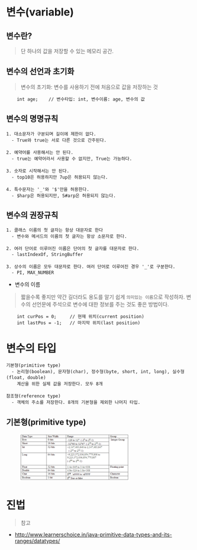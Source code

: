 # 변수(variable)

## 변수란?
> 단 하나의 값을 저장할 수 있는 메모리 공간.

## 변수의 선언과 초기화
> 변수의 초기화: 변수를 사용하기 전에 처음으로 값을 저장하는 것
```
    int age;    // 변수타입: int, 변수이름: age, 변수의 값
```

## 변수의 명명규칙
```
1. 대소문자가 구분되며 길이에 제한이 없다.
  - True와 true는 서로 다른 것으로 간주된다.
  
2. 예약어를 사용해서는 안 된다.
  - true는 예약어라서 사용할 수 없지만, True는 가능하다.

3. 숫자로 시작해서는 안 된다.
  - top10은 허용하지만 7up은 허용되지 않는다.
  
4. 특수문자는 '_'와 '$'만을 허용한다.
  - $harp은 허용되지만, S#arp은 허용되지 않는다.
```
  
## 변수의 권장규칙
```
1. 클래스 이름의 첫 글자는 항상 대문자로 한다
  - 변수와 메서드의 이름의 첫 글자는 항상 소문자로 한다.
  
2. 여러 단어로 이루어진 이름은 단어의 첫 글자를 대문자로 한다.
  - lastIndexOf, StringBuffer
  
3. 상수의 이름은 모두 대문자로 한다. 여러 단어로 이루어진 경우 '_'로 구분한다.
  - PI, MAX_NUMBER
```

* 변수의 이름
>짧을수록 좋지만 약간 길더라도 용도를 알기 쉽게 `의미있는 이름`으로 작성하자.
변수의 선언문에 주석으로 변수에 대한 정보를 주는 것도 좋은 방법이다.
```
    int curPos = 0;     // 현재 위치(current position)
    int lastPos = -1;   // 마지막 위치(last position)
```

# 변수의 타입
```
기본형(primitive type)
  - 논리형(boolean), 문자형(char), 정수형(byte, short, int, long), 실수형(float, double)
    계산을 위한 실제 값을 저장한다. 모두 8개

참조형(reference type)
  - 객체의 주소를 저장한다. 8개의 기본형을 제외한 나머지 타입.
```

## 기본형(primitive type)
<pre>
    <img src="../img/primitive_type.png" width="300" height="130" />
</pre>

# 진법



> 참고

* http://www.learnerschoice.in/java-primitive-data-types-and-its-ranges/datatypes/
